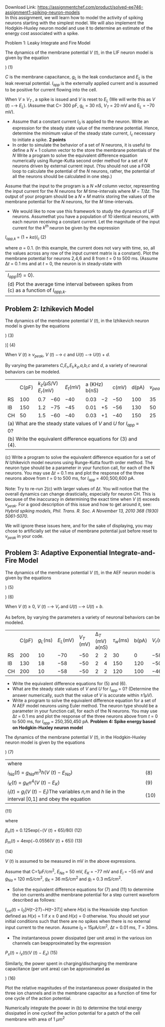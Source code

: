 Download Link: https://assignmentchef.com/product/solved-ee746-assignment1-spiking-neuron-models
<br>
In this assignment, we will learn how to model the activity of spiking neurons starting with the simplest model. We will also implement the Hodgkin-Huxley neuron model and use it to determine an estimate of the energy cost associated with a spike.

Problem 1: Leaky Integrate and Fire Model

The dynamics of the membrane potential <em>V </em>(<em>t</em>), in the LIF neuron model is given by the equation

)                                                 (1)

<em>C </em>is the membrane capacitance, <em>g<sub>L </sub></em>is the leak conductance and <em>E<sub>L </sub></em>is the leak reversal potential. <em>I<sub>app </sub></em>is the externally applied current and is assumed to be positive for current flowing into the cell.

When <em>V </em>≥ <em>V<sub>T </sub></em>, a spike is issued and <em>V </em>is reset to <em>E<sub>L </sub></em>(We will write this as <em>V </em>(<em>t</em>) −→ <em>E<sub>L</sub></em>). (Assume that C= 300 pF, g<em><sub>L </sub></em>= 30 nS, <em>V<sub>T </sub></em>= 20 mV and E<em><sub>L </sub></em>= −70 mV).

<ul>

 <li>Assume that a constant current <em>I</em><sub>0 </sub>is applied to the neuron. Write an expression for the steady state value of the membrane potential. Hence, determine the minimum value of the steady state current, <em>I<sub>c </sub></em>necessary to initiate a spike. <strong>2 points</strong></li>

 <li>In order to simulate the behavior of a set of <em>N </em>neurons, it is useful to define a <em>N </em>× 1 column vector to the store the membrane potentials of the <em>N </em> Write a program to solve the equivalent difference equation numerically using Runge-Kutta second order method for a set of <em>N </em>neurons driven by external current input. (You should not use a FOR loop to calculate the potential of the <em>N </em>neurons, rather, the potential of all the neurons should be calculated in one step.)</li>

</ul>

Assume that the input to the program is a <em>N </em>×<em>M </em>column vector, representing the input current for the <em>N </em>neurons for <em>M </em>time-intervals where <em>M </em>= <em>T/</em>∆<em>t</em>. The output of your program should be a <em>N </em>× <em>M </em>matrix storing the values of the membrane potential for the <em>N </em>neurons, for the <em>M </em>time-intervals.

<ul>

 <li>We would like to now use this framework to study the dynamics of LIF neurons. Assumethat you have a population of 10 identical neurons, with each neuron receiving a constant current. Let the magnitude of the input current for the <em>k<sup>th </sup></em>neuron be given by the expression</li>

</ul>

<em>I<sub>app,k </sub></em>= (1 + <em>kα</em>)<em>I<sub>c                                                                                                                                   </sub></em>(2)

where <em>α </em>= 0<em>.</em>1. (In this example, the current does not vary with time, so, all the values across any row of the input current matrix is a constant). Plot the membrane potential for neurons 2<em>,</em>4<em>,</em>6 and 8 from <em>t </em>= 0 to 500 ms. (Assume ∆<em>t </em>= 0<em>.</em>1 ms and at <em>t </em>= 0, the neuron is in steady-state with

<table width="672">

 <tbody>

  <tr>

   <td width="609"><em>I<sub>app</sub></em>(<em>t</em>) = 0).</td>

   <td width="63"> </td>

  </tr>

  <tr>

   <td width="609">(d) Plot the average time interval between spikes from (c) as a function of <em>I<sub>app,k</sub></em>.</td>

   <td width="63"> </td>

  </tr>

 </tbody>

</table>

<h2>Problem 2: Izhikevich Model</h2>

The dynamics of the membrane potential <em>V </em>(<em>t</em>), in the Izhikevich neuron model is given by the equations

)                                (3)

)]                                                                (4)

When <em>V </em>(<em>t</em>) ≥ <em>v<sub>peak</sub></em>, <em>V </em>(<em>t</em>) −→ <em>c </em>and <em>U</em>(<em>t</em>) −→ <em>U</em>(<em>t</em>) + <em>d</em>.

By varying the parameters <em>C,E<sub>r</sub>,E<sub>t</sub>,k<sub>z</sub>,a,b,c </em>and <em>d</em>, a variety of neuronal behaviors can be modeled.

<table width="650">

 <tbody>

  <tr>

   <td width="38"> </td>

   <td width="68">C(pF)</td>

   <td colspan="2" width="136"><em>k<sub>z</sub></em>(<em>µ</em>S/V) <em>E<sub>r</sub></em>(mV)</td>

   <td width="68"><em>E<sub>t</sub></em>(mV)</td>

   <td colspan="2" width="136">a (KHz) b(nS)</td>

   <td width="68">c(mV)</td>

   <td width="68">d(pA)</td>

   <td colspan="2" width="68"><em>v<sub>peak</sub></em>(mV)</td>

  </tr>

  <tr>

   <td width="38">RS</td>

   <td width="68">100</td>

   <td width="68">0<em>.</em>7</td>

   <td width="68">−60</td>

   <td width="68">−40</td>

   <td width="68">0<em>.</em>03</td>

   <td width="68">−2</td>

   <td width="68">−50</td>

   <td width="68">100</td>

   <td colspan="2" width="68">35</td>

  </tr>

  <tr>

   <td width="38">IB</td>

   <td width="68">150</td>

   <td width="68">1<em>.</em>2</td>

   <td width="68">−75</td>

   <td width="68">−45</td>

   <td width="68">0<em>.</em>01</td>

   <td width="68">+5</td>

   <td width="68">−56</td>

   <td width="68">130</td>

   <td colspan="2" width="68">50</td>

  </tr>

  <tr>

   <td width="38">CH</td>

   <td width="68">50</td>

   <td width="68">1<em>.</em>5</td>

   <td width="68">−60</td>

   <td width="68">−40</td>

   <td width="68">0<em>.</em>03</td>

   <td width="68">+1</td>

   <td width="68">−40</td>

   <td width="68">150</td>

   <td colspan="2" width="68">25</td>

  </tr>

  <tr>

   <td colspan="9" width="582">(a) What are the steady state values of <em>V </em>and <em>U </em>for <em>I<sub>app </sub></em>= 0?</td>

   <td width="67"> </td>

   <td width="1"> </td>

  </tr>

  <tr>

   <td colspan="9" width="582">(b) Write the equivalent difference equations for (3) and (4).</td>

   <td width="67"> </td>

   <td width="1"> </td>

  </tr>

 </tbody>

</table>

(c) Write a program to solve the equivalent difference equation for a set of <em>N </em>Izhikevich model neurons using Runge-Kutta fourth order method. The neuron type should be a parameter in your function call, for each of the N neurons. You may use ∆<em>t </em>= 0<em>.</em>1 ms and plot the response of the three neurons above from <em>t </em>= 0 to 500 ms, for <em>I<sub>app </sub></em>= 400<em>,</em>500<em>,</em>600 pA.

Note: Try to re-run 2(c) with larger values of ∆<em>t</em>. You will notice that the overall dynamics can change drasticially, especially for neuron CH. This is because of the inaccuracy in determining the exact time when <em>V </em>(<em>t</em>) exceeds <em>v<sub>peak</sub></em>. For a good description of this issue and how to get around it, see: <em>Hybrid spiking models, Phil. Trans. R. Soc. A November 13, 2010 368 (1930) 5061-5070</em>.

We will ignore these issues here, and for the sake of displaying, you may chose to artificially set the value of membrane potential just before reset to <em>v<sub>peak </sub></em>in your code.

<h2>Problem 3: Adaptive Exponential Integrate-and-Fire Model</h2>

The dynamics of the membrane potential <em>V </em>(<em>t</em>), in the AEF neuron model is given by the equations

)                 (5)

)                                                                                   (6)

When <em>V </em>(<em>t</em>) ≥ 0, <em>V </em>(<em>t</em>) −→ <em>V<sub>r </sub></em>and <em>U</em>(<em>t</em>) −→ <em>U</em>(<em>t</em>) + <em>b</em>.

As before, by varying the parameters a variety of neuronal behaviors can be modeled.

<table width="650">

 <tbody>

  <tr>

   <td width="38"> </td>

   <td width="68">C(pF)</td>

   <td width="68"><em>g<sub>L</sub></em>(ns)</td>

   <td width="68"><em>E<sub>L</sub></em>(mV)</td>

   <td width="68"><em>V<sub>T </sub></em>(mV)</td>

   <td colspan="2" width="136">∆<em><sub>T </sub></em>(mV) a(nS)</td>

   <td width="68"><em>τ<sub>w</sub></em>(ms)</td>

   <td width="68">b(pA)</td>

   <td width="68"><em>V<sub>r</sub></em>(mV)</td>

  </tr>

  <tr>

   <td width="38">RS</td>

   <td width="68">200</td>

   <td width="68">10</td>

   <td width="68">−70</td>

   <td width="68">−50</td>

   <td width="68">2</td>

   <td width="68">2</td>

   <td width="68">30</td>

   <td width="68">0</td>

   <td width="68">−58</td>

  </tr>

  <tr>

   <td width="38">IB</td>

   <td width="68">130</td>

   <td width="68">18</td>

   <td width="68">−58</td>

   <td width="68">−50</td>

   <td width="68">2</td>

   <td width="68">4</td>

   <td width="68">150</td>

   <td width="68">120</td>

   <td width="68">−50</td>

  </tr>

  <tr>

   <td width="38">CH</td>

   <td width="68">200</td>

   <td width="68">10</td>

   <td width="68">−58</td>

   <td width="68">−50</td>

   <td width="68">2</td>

   <td width="68">2</td>

   <td width="68">120</td>

   <td width="68">100</td>

   <td width="68">−46</td>

  </tr>

 </tbody>

</table>

<ul>

 <li>Write the equivalent difference equations for (5) and (6).</li>

 <li>What are the steady state values of <em>V </em>and <em>U </em>for <em>I<sub>app </sub></em>= 0? (Determine the answer numerically, such that the value of <em>V </em>is accurate within ±1<em>µ</em>V).</li>

 <li>Write a program to solve the equivalent difference equation for a set of <em>N </em>AEF model neurons using Euler method. The neuron type should be a parameter in your function call, for each of the N neurons. You may use ∆<em>t </em>= 0<em>.</em>1 ms and plot the response of the three neurons above from <em>t </em>= 0 to 500 ms, for <em>I<sub>app </sub></em>= 250<em>,</em>350<em>,</em>450 pA. <strong>Problem 4: Spike energy based on Hodgkin-Huxley neuron model</strong></li>

</ul>

The dynamics of the membrane potential <em>V </em>(<em>t</em>), in the Hodgkin-Huxley neuron model is given by the equations

)                                           (7)

<table width="672">

 <tbody>

  <tr>

   <td width="630">where</td>

   <td width="42"> </td>

  </tr>

  <tr>

   <td width="630">                                                                            <em>i<sub>Na</sub></em>(<em>t</em>)    =      <em>g<sub>Na</sub>m</em><sup>3</sup><em>h</em>(<em>V </em>(<em>t</em>) − <em>E<sub>Na</sub></em>)</td>

   <td width="42">(8)</td>

  </tr>

  <tr>

   <td width="630">                                                                              <em>i<sub>K</sub></em>(<em>t</em>)    =      <em>g<sub>K</sub>n</em><sup>4</sup>(<em>V </em>(<em>t</em>) − <em>E<sub>K</sub></em>)</td>

   <td width="42">(9)</td>

  </tr>

  <tr>

   <td width="630">                                                                                <em>i<sub>l</sub></em>(<em>t</em>)    =     <em>g<sub>l</sub></em>(<em>V </em>(<em>t</em>) − <em>E<sub>l</sub></em>)The variables <em>n,m </em>and <em>h </em>lie in the interval [0<em>,</em>1] and obey the equation</td>

   <td width="42">(10)</td>

  </tr>

 </tbody>

</table>

(11)

where

<em>β<sub>n</sub></em>(<em>t</em>) = 0<em>.</em>125exp(−(<em>V </em>(<em>t</em>) + 65)<em>/</em>80)         (12)

<em>β<sub>m</sub></em>(<em>t</em>) = 4exp(−0<em>.</em>0556(<em>V </em>(<em>t</em>) + 65))           (13)

(14)

<em>V </em>(<em>t</em>) is assumed to be measured in mV in the above expressions.

Assume that C=1<em>µ</em>F<em>/</em>cm<sup>2</sup>, <em>E<sub>Na </sub></em>= 50 mV, <em>E<sub>K </sub></em>= −77 mV and <em>E<sub>l </sub></em>= −55 mV and <em>g<sub>Na </sub></em>= 120 mS<em>/</em>cm<sup>2</sup>, <em>g<sub>K </sub></em>= 36 mS<em>/</em>cm<sup>2 </sup>and <em>g<sub>l </sub></em>= 0<em>.</em>3 mS<em>/</em>cm<sup>2</sup>.

<ul>

 <li>Solve the equivalent difference equations for (7) and (11) to determine the ion currents andthe membrane potential for a step current waveform described as follows:</li>

</ul>

<em>I<sub>ext</sub></em>(<em>t</em>) = <em>I</em><sub>0</sub>[<em>H</em>(<em>t</em>−2<em>T</em>)−<em>H</em>(<em>t</em>−3<em>T</em>)] where <em>H</em>(<em>x</em>) is the Heaviside step function defined as <em>H</em>(<em>x</em>) = 1 if <em>x </em>≥ 0 and <em>H</em>(<em>x</em>) = 0 otherwise. You should set your initial conditions such that there are no spikes when there is no external input current to the neuron. Assume <em>I</em><sub>0 </sub>= 15<em>µ</em>A<em>/</em>cm<sup>2</sup>, ∆<em>t </em>= 0<em>.</em>01 ms, <em>T </em>= 30ms.

<ul>

 <li>The instantaneous power dissipated (per unit area) in the various ion channels can beapproximated by the expression</li>

</ul>

<em>P<sub>x</sub></em>(<em>t</em>) = <em>i<sub>x</sub></em>(<em>t</em>)(<em>V </em>(<em>t</em>) − <em>E<sub>x</sub></em>)                                                          (15)

Similarly, the power spent in charging/discharging the membrane capacitance (per unit area) can be approximated as

)                                (16)

Plot the relative magnitudes of the instantaneous power dissipated in the three ion channels and in the membrane capacitor as a function of time for one cycle of the action potential.

Numerically integrate the power in (b) to determine the total energy dissipated in one cycleof the action potential for a patch of the cell membrane with area of 1 <em>µm</em><sup>2 </sup>